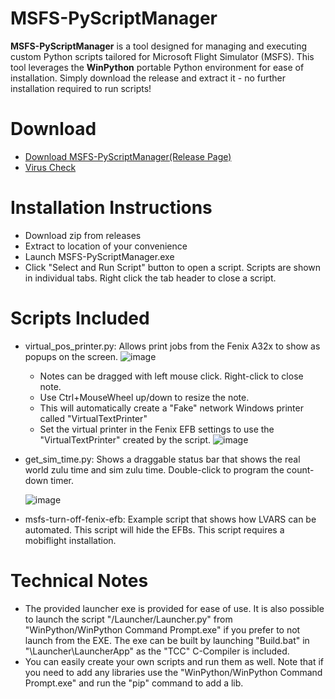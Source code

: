 # MSFS-PyScriptManager

**MSFS-PyScriptManager** is a tool designed for managing and executing custom Python scripts tailored for Microsoft Flight Simulator (MSFS). This tool leverages the **WinPython** portable Python environment for ease of installation.  Simply download the release and extract it - no further installation required to run scripts!

# Download
- [Download MSFS-PyScriptManager(Release Page)](https://github.com/cgtrout/MSFS-PyScriptManager/releases/)
- [Virus Check](https://www.virustotal.com/gui/url/f80fcac66a1cee20da4fafa90605ef8fc23edca1173c989f2f186c581e9d4dee?nocache=1)
  
# Installation Instructions
- Download zip from releases
- Extract to location of your convenience
- Launch MSFS-PyScriptManager.exe
- Click "Select and Run Script" button to open a script. Scripts are shown in individual tabs.  Right click the tab header to close a script. 

# Scripts Included
- virtual_pos_printer.py: Allows print jobs from the Fenix A32x to show as popups on the screen.
![image](https://github.com/user-attachments/assets/5b0aac05-f1da-417e-a97b-be8261a4f1ba)
  - Notes can be dragged with left mouse click.  Right-click to close note.
  - Use Ctrl+MouseWheel up/down to resize the note.
  - This will automatically create a "Fake" network Windows printer called "VirtualTextPrinter"
  - Set the virtual printer in the Fenix EFB settings to use the "VirtualTextPrinter" created by the script.
  ![image](https://github.com/user-attachments/assets/13a472df-3aa1-4977-8001-cc7ec6170d92)
- get_sim_time.py: Shows a draggable status bar that shows the real world zulu time and sim zulu time.  Double-click to program the count-down timer.

  ![image](https://github.com/user-attachments/assets/be003852-16e7-493b-907d-fcba4e586893)
- msfs-turn-off-fenix-efb: Example script that shows how LVARS can be automated.  This script will hide the EFBs.  This script requires a mobiflight installation.
  
# Technical Notes
- The provided launcher exe is provided for ease of use.  It is also possible to launch the script "/Launcher/Launcher.py" from "WinPython/WinPython Command Prompt.exe" if you prefer to not launch from the EXE.  The exe can be built by launching "Build.bat" in "\Launcher\LauncherApp" as the "TCC" C-Compiler is included.
- You can easily create your own scripts and run them as well.  Note that if you need to add any libraries use the "WinPython/WinPython Command Prompt.exe" and run the "pip" command to add a lib.
